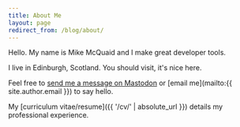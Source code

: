 ```yaml
---
title: About Me
layout: page
redirect_from: /blog/about/
---
```

Hello. My name is Mike McQuaid and I make great developer tools.

I live in Edinburgh, Scotland. You should visit, it's nice here.

Feel free to [send me a message on Mastodon](https://mastodon.social/@mikemcquaid) or [email me](mailto:{{ site.author.email }}) to say hello.

My [curriculum vitae/resume]({{ '/cv/' | absolute_url }}) details my professional experience.
